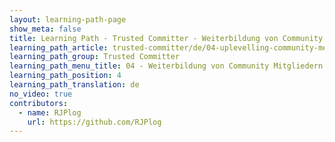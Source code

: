 ```yaml
---
layout: learning-path-page
show_meta: false
title: Learning Path - Trusted Committer - Weiterbildung von Community Mitgliedern
learning_path_article: trusted-committer/de/04-uplevelling-community-members.asciidoc
learning_path_group: Trusted Committer
learning_path_menu_title: 04 - Weiterbildung von Community Mitgliedern
learning_path_position: 4
learning_path_translation: de
no_video: true
contributors:
  - name: RJPlog
    url: https://github.com/RJPlog
---
```

<!--- This file autogenerated from https://github.com/InnerSourceCommons/InnerSourceLearningPath/blob/master/scripts/generate_learning_path_markdown.js -->